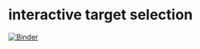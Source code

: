 # interactive target selection

[![Binder](https://mybinder.org/badge_logo.svg)](https://mybinder.org/v2/gh/bmorris3/rocky-targets/HEAD?labpath=cs-interact.ipynb)
